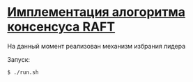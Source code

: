 # [Имплементация алогоритма консенсуса RAFT](https://raft.github.io)

На данный момент реализован механизм избрания лидера

Запуск:
    
    $ ./run.sh
    
    
 